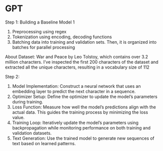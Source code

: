 # GPT

Step 1: Building a Baseline Model 1
1. Preprocessing using regex
2. Tokenization using encoding, decoding functions
3. Batching data into training and validation sets. Then, it is organized into batches for parallel processing

About Dataset: War and Peace by Leo Tolstoy, which contains over 3.2 million characters. 
I’ve inspected the first 200 characters of the dataset and extracted all the unique characters, resulting in a vocabulary size of 112

Step 2: 
1. Model Implementation: Construct a neural network that uses an embedding layer to predict the next character in a sequence.
2. Optimizer Setup: Define the optimizer to update the model’s parameters during training.
3. Loss Function: Measure how well the model’s predictions align with the actual data. This guides the training process by minimizing the loss value.
4. Training Loop: Iteratively update the model’s parameters using backpropagation while monitoring performance on both training and validation datasets.
5. Text Generation: Use the trained model to generate new sequences of text based on learned patterns.
